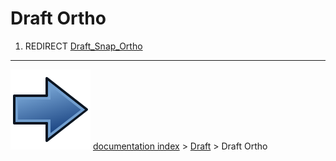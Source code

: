 # Draft Ortho
1.  REDIRECT [Draft_Snap_Ortho](Draft_Snap_Ortho.md)



---
![](images/Button_right.svg) [documentation index](../README.md) > [Draft](Draft_Workbench.md) > Draft Ortho
